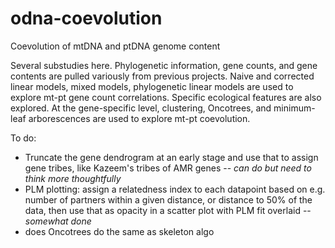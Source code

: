 # odna-coevolution
Coevolution of mtDNA and ptDNA genome content

Several substudies here. Phylogenetic information, gene counts, and gene contents are pulled variously from previous projects. Naive and corrected linear models, mixed models, phylogenetic linear models are used to explore mt-pt gene count correlations. Specific ecological features are also explored. At the gene-specific level, clustering, Oncotrees, and minimum-leaf arborescences are used to explore mt-pt coevolution.

To do:
* Truncate the gene dendrogram at an early stage and use that to assign gene tribes, like Kazeem's tribes of AMR genes -- _can do but need to think more thoughtfully_
* PLM plotting: assign a relatedness index to each datapoint based on e.g. number of partners within a given distance, or distance to 50% of the data, then use that as opacity in a scatter plot with PLM fit overlaid -- _somewhat done_
* does Oncotrees do the same as skeleton algo